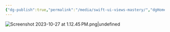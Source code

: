 ```yaml
---
{"dg-publish":true,"permalink":"/media/swift-ui-views-mastery/","dgHomeLink":true}
---
```


![Screenshot 2023-10-27 at 1.12.45 PM.png|undefined](/img/user/Media/Screenshot%202023-10-27%20at%201.12.45%E2%80%AFPM.png)